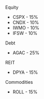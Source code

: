 Equity
- CSPX - 15%
- CNDX - 10%
- IWMO - 10%
- IFSW - 10%

Debt
- AGAC - 25%

REIT
- DPYA - 15%

Commodities
- ROLL - 15%
